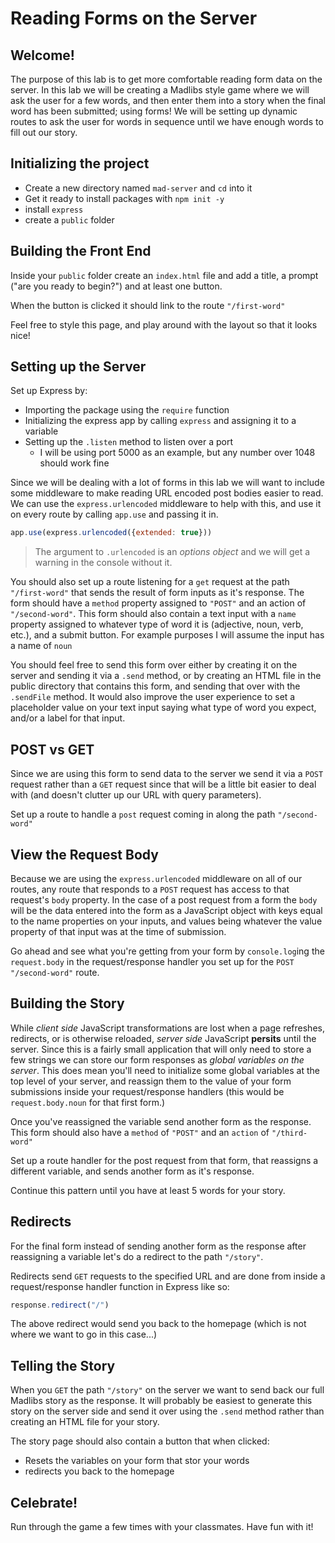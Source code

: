 # Reading Forms on the Server

## Welcome!

The purpose of this lab is to get more comfortable reading form data on the server. In this lab we will be creating a Madlibs style game where we will ask the user for a few words, and then enter them into a story when the final word has been submitted; using forms! We will be setting up dynamic routes to ask the user for words in sequence until we have enough words to fill out our story.

## Initializing the project

* Create a new directory named `mad-server` and `cd` into it
* Get it ready to install packages with `npm init -y`
* install `express`
* create a `public` folder

## Building the Front End

Inside your `public` folder create an `index.html` file and add a title, a prompt ("are you ready to begin?") and at least one button.

When the button is clicked it should link to the route `"/first-word"`

Feel free to style this page, and play around with the layout so that it looks nice!

## Setting up the Server

Set up Express by:

* Importing the package using the `require` function
* Initializing the express app by calling `express` and assigning it to a variable
* Setting up the `.listen` method to listen over a port
  * I will be using port 5000 as an example, but any number over 1048 should work fine

Since we will be dealing with a lot of forms in this lab we will want to include some middleware to make reading URL encoded post bodies easier to read. We can use the `express.urlencoded` middleware to help with this, and use it on every route by calling `app.use` and passing it in.

```js
app.use(express.urlencoded({extended: true}))
```

> The argument to `.urlencoded` is an *options object* and we will get a warning in the console without it.

You should also set up a route listening for a `get` request at the path `"/first-word"` that sends the result of form inputs as it's response. The form should have a `method` property assigned to `"POST"` and an action of `"/second-word"`. This form should also contain a text input with a `name` property assigned to whatever type of word it is (adjective, noun, verb, etc.), and a submit button. For example purposes I will assume the input has a name of `noun`

You should feel free to send this form over either by creating it on the server and sending it via a `.send` method, or by creating an HTML file in the public directory that contains this form, and sending that over with the `.sendFile` method. It would also improve the user experience to set a placeholder value on your text input saying what type of word you expect, and/or a label for that input.

## POST vs GET

Since we are using this form to send data to the server we send it via a `POST` request rather than a `GET` request since that will be a little bit easier to deal with (and doesn't clutter up our URL with query parameters).

Set up a route to handle a `post` request coming in along the path `"/second-word"`

## View the Request Body

Because we are using the `express.urlencoded` middleware on all of our routes, any route that responds to a `POST` request has access to that request's `body` property. In the case of a post request from a form the `body` will be the data entered into the form as a JavaScript object with keys equal to the name properties on your inputs, and values being whatever the value property of that input was at the time of submission.

Go ahead and see what you're getting from your form by `console.log`ing the `request.body` in the request/response handler you set up for the `POST "/second-word"` route.

## Building the Story

While *client side* JavaScript transformations are lost when a page refreshes, redirects, or is otherwise reloaded, *server side* JavaScript **persits** until the server. Since this is a fairly small application that will only need to store a few strings we can store our form responses as *global variables on the server*. This does mean you'll need to initialize some global variables at the top level of your server, and reassign them to the value of your form submissions inside your request/response handlers (this would be `request.body.noun` for that first form.)

Once you've reassigned the variable send another form as the response. This form should also have a `method` of `"POST"` and an `action` of `"/third-word"`

Set up a route handler for the post request from that form, that reassigns a different variable, and sends another form as it's response.

Continue this pattern until you have at least 5 words for your story.

## Redirects

For the final form instead of sending another form as the response after reassigning a variable let's do a redirect to the path `"/story"`.

Redirects send `GET` requests to the specified URL and are done from inside a request/response handler function in Express like so:

```js
response.redirect("/")
```

The above redirect would send you back to the homepage (which is not where we want to go in this case...)

## Telling the Story

When you `GET` the path `"/story"` on the server we want to send back our full Madlibs story as the response. It will probably be easiest to generate this story on the server side and send it over using the `.send` method rather than creating an HTML file for your story.

The story page should also contain a button that when clicked:

* Resets the variables on your form that stor your words
* redirects you back to the homepage

## Celebrate!

Run through the game a few times with your classmates. Have fun with it!

